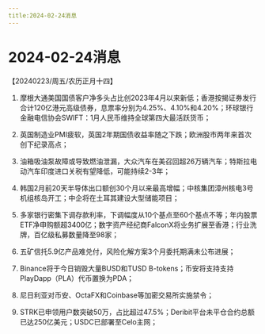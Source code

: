 ```yaml
---
title:2024-02-24消息
---
```

# 2024-02-24消息
【20240223/周五/农历正月十四】
1. 摩根大通美国国债客户净多头占比创2023年4月以来新低；香港按揭证券发行合计120亿港元高级债券，息票率分别为4.25%、4.10%和4.20%；环球银行金融电信协会SWIFT：1月人民币维持全球第四大最活跃货币；

2. 英国制造业PMI疲软，英国2年期国债收益率随之下跌；欧洲股市两年来首次创下纪录高点；

3. 油箱吸油泵故障或导致燃油泄漏，大众汽车在美召回超26万辆汽车；特斯拉电动汽车印度进口关税有望降低，可能持续2-3年；

4. 韩国2月前20天半导体出口额创30个月以来最高增幅；中核集团漳州核电3号机组核岛开工；中企将在土耳其建设大型储能项目；

5. 多家银行密集下调存款利率，下调幅度从10个基点至60个基点不等；年内股票ETF净申购额超3400亿；数字资产经纪商FalconX将业务扩展至香港；行业洗牌，百亿级私募数量降至98家；

6. 五矿信托5.9亿产品难兑付，风险化解方案3个月委托期满未公布进展；

7. Binance将于今日销毁大量BUSD和TUSD B-tokens；币安将支持支持PlayDapp（PLA）代币置换为PDA；

8. 尼日利亚对币安、OctaFX和Coinbase等加密交易所实施禁令；

9. STRK已申领用户数突破50万，占比超过47.5%；Deribit平台未平仓合约总额已达250亿美元；USDC已部署至Celo主网；